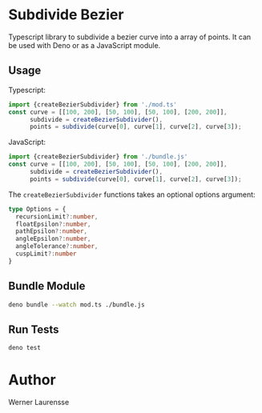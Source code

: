 # Subdivide Bezier

Typescript library to subdivide a bezier curve into a array of points.
It can be used with Deno or as a JavaScript module.

## Usage

Typescript:

```ts
import {createBezierSubdivider} from './mod.ts'
const curve = [[100, 200], [50, 100], [50, 100], [200, 200]],
      subdivide = createBezierSubdivider(),
      points = subdivide(curve[0], curve[1], curve[2], curve[3]);
```

JavaScript:

```js
import {createBezierSubdivider} from './bundle.js'
const curve = [[100, 200], [50, 100], [50, 100], [200, 200]],
      subdivide = createBezierSubdivider(),
      points = subdivide(curve[0], curve[1], curve[2], curve[3]);
```

The `createBezierSubdivider` functions takes an optional options argument:

```ts
type Options = {
  recursionLimit?:number,
  floatEpsilon?:number,
  pathEpsilon?:number,
  angleEpsilon?:number,
  angleTolerance?:number,
  cuspLimit?:number
}
```

## Bundle Module

```bash
deno bundle --watch mod.ts ./bundle.js
```

## Run Tests

```bash
deno test 
```

# Author

Werner Laurensse
